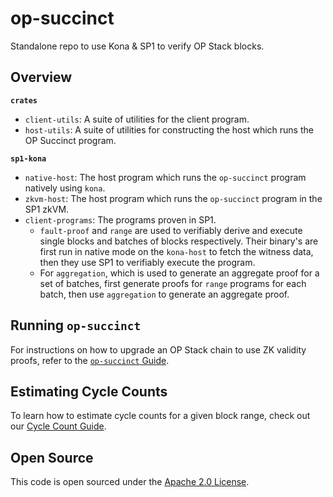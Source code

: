 # op-succinct

Standalone repo to use Kona & SP1 to verify OP Stack blocks.

## Overview

**`crates`**
- `client-utils`: A suite of utilities for the client program.
- `host-utils`: A suite of utilities for constructing the host which runs the OP Succinct program.

**`sp1-kona`**
- `native-host`: The host program which runs the `op-succinct` program natively using `kona`.
- `zkvm-host`: The host program which runs the `op-succinct` program in the SP1 zkVM.
- `client-programs`: The programs proven in SP1.
    - `fault-proof` and `range` are used to verifiably derive and execute single blocks
    and batches of blocks respectively. Their binary's are first run in native mode on the `kona-host` to
    fetch the witness data, then they use SP1 to verifiably execute the program.
   - For `aggregation`, which is used to generate an aggregate proof for a set of batches,
   first generate proofs for `range` programs for each batch, then use `aggregation` to
   generate an aggregate proof.

## Running `op-succinct`

For instructions on how to upgrade an OP Stack chain to use ZK validity proofs, refer to the [`op-succinct` Guide](./op-succinct-proposer/TUTORIAL.md).

## Estimating Cycle Counts

To learn how to estimate cycle counts for a given block range, check out our [Cycle Count Guide](./zkvm-host/CYCLE_COUNT.md).

## Open Source

This code is open sourced under the [Apache 2.0 License](./LICENSE.txt).
